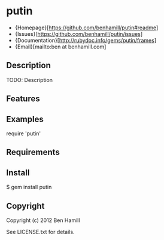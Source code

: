 # putin

* {Homepage}[https://github.com/benhamill/putin#readme]
* {Issues}[https://github.com/benhamill/putin/issues]
* {Documentation}[http://rubydoc.info/gems/putin/frames]
* {Email}[mailto:ben at benhamill.com]

## Description

TODO: Description

## Features

## Examples

  require 'putin'

## Requirements

## Install

  $ gem install putin

## Copyright

Copyright (c) 2012 Ben Hamill

See LICENSE.txt for details.
